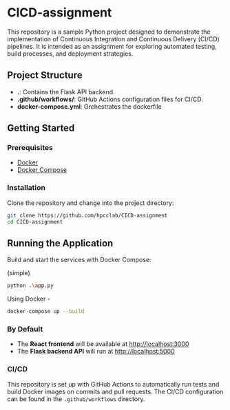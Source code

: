 # CICD-assignment

This repository is a sample Python project designed to demonstrate the implementation of Continuous Integration and Continuous Delivery (CI/CD) pipelines. It is intended as an assignment for exploring automated testing, build processes, and deployment strategies.

## Project Structure

- **.**: Contains the Flask API backend.
- **.github/workflows/**: GitHub Actions configuration files for CI/CD.
- **docker-compose.yml**: Orchestrates the dockerfile

## Getting Started

### Prerequisites

- [Docker](https://docs.docker.com/get-docker/)
- [Docker Compose](https://docs.docker.com/compose/)

### Installation

Clone the repository and change into the project directory:

```bash
git clone https://github.com/hpcclab/CICD-assignment
cd CICD-assignment
```
## Running the Application

Build and start the services with Docker Compose:

(simple)

```bash
python .\app.py
```

Using Docker - 

```bash
docker-compose up --build
```

### By Default

- The **React frontend** will be available at [http://localhost:3000](http://localhost:3000)
- The **Flask backend API** will run at [http://localhost:5000](http://localhost:5000)

### CI/CD

This repository is set up with GitHub Actions to automatically run tests and build Docker images on commits and pull requests. The CI/CD configuration can be found in the `.github/workflows` directory.
